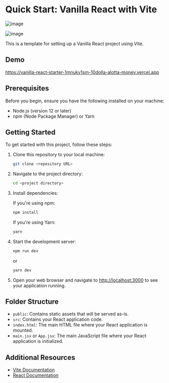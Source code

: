 # Quick Start: Vanilla React with Vite 


![image](https://github.com/Zarman-oss/Vanilla-react-starter/assets/123334173/86f5761f-80df-44f5-bb7c-51e436e20180)

 ![image](https://github.com/Zarman-oss/Vanilla-react-starter/assets/123334173/edea9777-39f0-4e50-8f37-7d4ab23f7454)


This is a template for setting up a Vanilla React project using Vite. 


## Demo  

https://vanilla-react-starter-1mnuky1sm-10dolla-alotta-money.vercel.app

## Prerequisites

Before you begin, ensure you have the following installed on your machine:
- Node.js (version 12 or later)
- npm (Node Package Manager) or Yarn

## Getting Started

To get started with this project, follow these steps:

1. Clone this repository to your local machine:

   ```bash
   git clone <repository URL>
   ```

2. Navigate to the project directory:

   ```bash
   cd <project directory>
   ```

3. Install dependencies:

   If you're using npm:

   ```bash
   npm install
   ```

   If you're using Yarn:

   ```bash
   yarn
   ```

4. Start the development server:

   ```bash
   npm run dev
   ```

   or

   ```bash
   yarn dev
   ```

5. Open your web browser and navigate to [http://localhost:3000](http://localhost:3000) to see your application running.

## Folder Structure

- `public`: Contains static assets that will be served as-is.
- `src`: Contains your React application code.
- `index.html`: The main HTML file where your React application is mounted.
- `main.jsx` or `App.jsx`: The main JavaScript file where your React application is initialized.

## Additional Resources

- [Vite Documentation](https://vitejs.dev/)
- [React Documentation](https://reactjs.org/)

